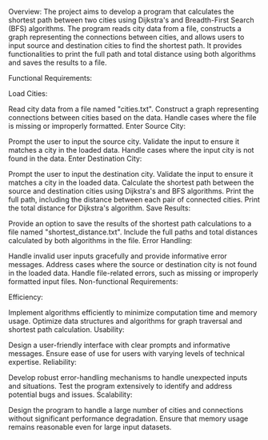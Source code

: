 Overview:
The project aims to develop a program that calculates the shortest path between two cities using Dijkstra's and Breadth-First Search (BFS) algorithms. The program reads city data from a file, constructs a graph representing the connections between cities, and allows users to input source and destination cities to find the shortest path. It provides functionalities to print the full path and total distance using both algorithms and saves the results to a file.

Functional Requirements:

Load Cities:

Read city data from a file named "cities.txt".
Construct a graph representing connections between cities based on the data.
Handle cases where the file is missing or improperly formatted.
Enter Source City:

Prompt the user to input the source city.
Validate the input to ensure it matches a city in the loaded data.
Handle cases where the input city is not found in the data.
Enter Destination City:

Prompt the user to input the destination city.
Validate the input to ensure it matches a city in the loaded data.
Calculate the shortest path between the source and destination cities using Dijkstra's and BFS algorithms.
Print the full path, including the distance between each pair of connected cities.
Print the total distance for Dijkstra's algorithm.
Save Results:

Provide an option to save the results of the shortest path calculations to a file named "shortest_distance.txt".
Include the full paths and total distances calculated by both algorithms in the file.
Error Handling:

Handle invalid user inputs gracefully and provide informative error messages.
Address cases where the source or destination city is not found in the loaded data.
Handle file-related errors, such as missing or improperly formatted input files.
Non-functional Requirements:

Efficiency:

Implement algorithms efficiently to minimize computation time and memory usage.
Optimize data structures and algorithms for graph traversal and shortest path calculation.
Usability:

Design a user-friendly interface with clear prompts and informative messages.
Ensure ease of use for users with varying levels of technical expertise.
Reliability:

Develop robust error-handling mechanisms to handle unexpected inputs and situations.
Test the program extensively to identify and address potential bugs and issues.
Scalability:

Design the program to handle a large number of cities and connections without significant performance degradation.
Ensure that memory usage remains reasonable even for large input datasets.
